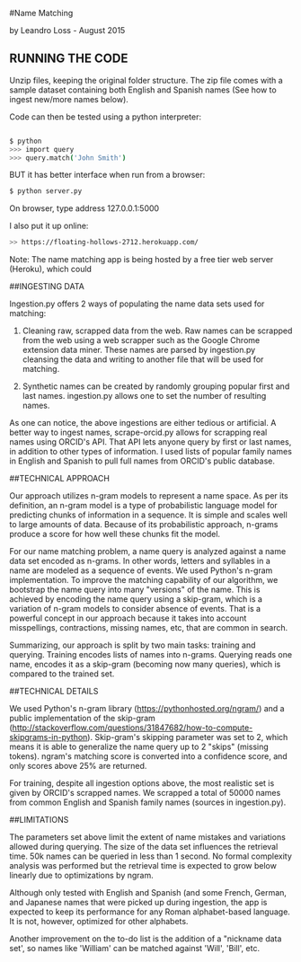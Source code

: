 #Name Matching

by Leandro Loss - August 2015


## RUNNING THE CODE 

Unzip files, keeping the original folder structure. 
  The zip file comes with a sample dataset containing both
  English and Spanish names (See how to ingest new/more names
  below).
  
Code can then be tested using a python interpreter:

```sh

$ python
>>> import query
>>> query.match('John Smith')
```

BUT it has better interface when run from a browser:

```sh
$ python server.py
```

On browser, type address 127.0.0.1:5000

I also put it up online:

```sh
>> https://floating-hollows-2712.herokuapp.com/
```

Note: The name matching app is being hosted by
      a free tier web server (Heroku), which could

##INGESTING DATA

Ingestion.py offers 2 ways of populating 
  the name data sets used for matching:
  
1) Cleaning raw, scrapped data from the web.
   Raw names can be scrapped from the web using
   a web scrapper such as the Google Chrome extension 
   data miner. These names are parsed by ingestion.py 
   cleansing the data and writing to another file that
   will be used for matching.
   
2) Synthetic names can be created by randomly grouping
   popular first and last names. ingestion.py allows
   one to set the number of resulting names.    

As one can notice, the above ingestions are either
  tedious or artificial. A better way to ingest names,
  scrape-orcid.py allows for scrapping real names using
  ORCID's API. That API lets anyone query by first or last 
  names, in addition to other types of information. I used 
  lists of popular family names in English and Spanish to
  pull full names from ORCID's public database.

##TECHNICAL APPROACH

Our approach utilizes n-gram models to represent a name
  space. As per its definition, an n-gram model is a type 
  of probabilistic language model for predicting chunks 
  of information in a sequence. It is simple and scales 
  well to large amounts of data. Because of its probabilistic
  approach, n-grams produce a score for how well these chunks
  fit the model. 
  
For our name matching problem, a name query
  is analyzed against a name data set encoded as n-grams.
  In other words, letters and syllables in a name are 
  modeled as a sequence of events. We used Python's n-gram 
  implementation. To improve the matching capability of our 
  algorithm, we bootstrap the name query into many "versions" of 
  the name. This is achieved by encoding the name query using a 
  skip-gram, which is a variation of n-gram models to consider 
  absence of events. That is a powerful concept in our approach 
  because it takes into account misspellings, contractions, 
  missing names, etc, that are common in search.
  
Summarizing, our approach is split by two main tasks: training 
  and querying. Training encodes lists of names into n-grams.
  Querying reads one name, encodes it as a skip-gram (becoming
  now many queries), which is compared to the trained set.

##TECHNICAL DETAILS

We used Python's n-gram library (https://pythonhosted.org/ngram/)
  and a public implementation of the skip-gram 
  (http://stackoverflow.com/questions/31847682/how-to-compute-skipgrams-in-python).
  Skip-gram's skipping parameter was set to 2, which means it is able to generalize
  the name query up to 2 "skips" (missing tokens). ngram's matching score is
  converted into a confidence score, and only scores above 25% are returned.
  
For training, despite all ingestion options above, the most realistic set
  is given by ORCID's scrapped names. We scrapped a total of 50000 names 
  from common English and Spanish family names (sources in ingestion.py).
  

##LIMITATIONS

The parameters set above limit the extent of name mistakes and variations allowed
  during querying. The size of the data set influences the retrieval time. 50k 
  names can be queried in less than 1 second. No formal complexity analysis 
  was performed but the retrieval time is expected to grow below linearly 
  due to optimizations by ngram.
  
Although only tested with English and Spanish (and some French, German, and Japanese
  names that were picked up during ingestion, the app is expected to keep its
  performance for any Roman alphabet-based language. It is not, however, optimized
  for other alphabets. 
  
Another improvement on the to-do list is the addition of a "nickname data set', so 
  names like 'William' can be matched against 'Will', 'Bill', etc.

